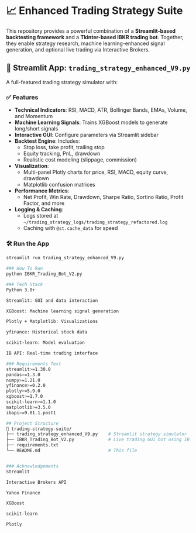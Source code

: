 # 📈 Enhanced Trading Strategy Suite

This repository provides a powerful combination of a **Streamlit-based backtesting framework** and a **Tkinter-based IBKR trading bot**. Together, they enable strategy research, machine learning-enhanced signal generation, and optional live trading via Interactive Brokers.

## 🧠 Streamlit App: `trading_strategy_enhanced_V9.py`

A full-featured trading strategy simulator with:

### ✅ Features

- **Technical Indicators**: RSI, MACD, ATR, Bollinger Bands, EMAs, Volume, and Momentum
- **Machine Learning Signals**: Trains XGBoost models to generate long/short signals
- **Interactive GUI**: Configure parameters via Streamlit sidebar
- **Backtest Engine**: Includes:
  - Stop loss, take profit, trailing stop
  - Equity tracking, PnL, drawdown
  - Realistic cost modeling (slippage, commission)
- **Visualization**:
  - Multi-panel Plotly charts for price, RSI, MACD, equity curve, drawdown
  - Matplotlib confusion matrices
- **Performance Metrics**:
  - Net Profit, Win Rate, Drawdown, Sharpe Ratio, Sortino Ratio, Profit Factor, and more
- **Logging & Caching**:
  - Logs stored at `~/trading_strategy_logs/trading_strategy_refactored.log`
  - Caching with `@st.cache_data` for speed

### 🛠 Run the App

```bash
streamlit run trading_strategy_enhanced_V9.py

### How To Run
python IBKR_Trading_Bot_V2.py

### Tech Stack
Python 3.8+

Streamlit: GUI and data interaction

XGBoost: Machine learning signal generation

Plotly + Matplotlib: Visualizations

yfinance: Historical stock data

scikit-learn: Model evaluation

IB API: Real-time trading interface

### Requirements Text
streamlit>=1.30.0
pandas>=1.3.0
numpy>=1.21.0
yfinance>=0.2.0
plotly>=5.9.0
xgboost>=1.7.0
scikit-learn>=1.1.0
matplotlib>=3.5.0
ibapi>=9.81.1.post1

## Project Structure
📁 trading-strategy-suite/
├── trading_strategy_enhanced_V9.py    # Streamlit strategy simulator
├── IBKR_Trading_Bot_V2.py             # Live trading GUI bot using IB API
├── requirements.txt
└── README.md                          # This file


### Acknowledgements
Streamlit

Interactive Brokers API

Yahoo Finance

XGBoost

scikit-learn

Plotly
```
